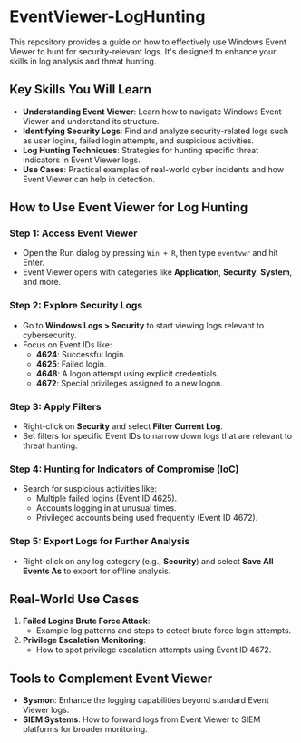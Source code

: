 # EventViewer-LogHunting
This repository provides a guide on how to effectively use Windows Event Viewer to hunt for security-relevant logs. It's designed to enhance your skills in log analysis and threat hunting.
## Key Skills You Will Learn
- **Understanding Event Viewer**: Learn how to navigate Windows Event Viewer and understand its structure.
- **Identifying Security Logs**: Find and analyze security-related logs such as user logins, failed login attempts, and suspicious activities.
- **Log Hunting Techniques**: Strategies for hunting specific threat indicators in Event Viewer logs.
- **Use Cases**: Practical examples of real-world cyber incidents and how Event Viewer can help in detection.

## How to Use Event Viewer for Log Hunting
### Step 1: Access Event Viewer
- Open the Run dialog by pressing `Win + R`, then type `eventvwr` and hit Enter.
- Event Viewer opens with categories like **Application**, **Security**, **System**, and more.

### Step 2: Explore Security Logs
- Go to **Windows Logs > Security** to start viewing logs relevant to cybersecurity.
- Focus on Event IDs like:
  - **4624**: Successful login.
  - **4625**: Failed login.
  - **4648**: A logon attempt using explicit credentials.
  - **4672**: Special privileges assigned to a new logon.

### Step 3: Apply Filters
- Right-click on **Security** and select **Filter Current Log**.
- Set filters for specific Event IDs to narrow down logs that are relevant to threat hunting.

### Step 4: Hunting for Indicators of Compromise (IoC)
- Search for suspicious activities like:
  - Multiple failed logins (Event ID 4625).
  - Accounts logging in at unusual times.
  - Privileged accounts being used frequently (Event ID 4672).

### Step 5: Export Logs for Further Analysis
- Right-click on any log category (e.g., **Security**) and select **Save All Events As** to export for offline analysis.

## Real-World Use Cases
1. **Failed Logins Brute Force Attack**:
   - Example log patterns and steps to detect brute force login attempts.
2. **Privilege Escalation Monitoring**:
   - How to spot privilege escalation attempts using Event ID 4672.

## Tools to Complement Event Viewer
- **Sysmon**: Enhance the logging capabilities beyond standard Event Viewer logs.
- **SIEM Systems**: How to forward logs from Event Viewer to SIEM platforms for broader monitoring.
